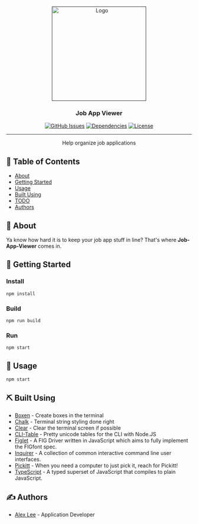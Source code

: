 <p align="center">
  <a href="" rel="noopener">
 <img width=256px height=256px src="https://github.com/alexlee-dev/job-app-viewer/blob/master/job.svg" alt="Logo"></a>
</p>

<h3 align="center">Job App Viewer</h3>

<div align="center">

[![GitHub Issues](https://img.shields.io/github/issues/alexlee-dev/job-app-viewer)](https://github.com/alexlee-dev/job-app-viewer/issues)
[![Dependencies](https://img.shields.io/david/alexlee-dev/job-app-viewer)](https://github.com/alexlee-dev/job-app-viewer)
[![License](https://img.shields.io/badge/license-MIT-blue.svg)](/LICENSE)

</div>

---

<p align="center"> Help organize job applications
    <br> 
</p>

## 📝 Table of Contents

- [About](#about)
- [Getting Started](#getting_started)
- [Usage](#usage)
- [Built Using](#built_using)
- [TODO](https://github.com/alexlee-dev/projedex/blob/master/TODO.md)
- [Authors](#authors)

## 🧐 About <a name = "about"></a>

Ya know how hard it is to keep your job app stuff in line? That's where **Job-App-Viewer** comes in.

## 🏁 Getting Started <a name = "getting_started"></a>

### Install

`npm install`

### Build

`npm run build`

### Run

`npm start`

## 🎈 Usage <a name="usage"></a>

`npm start`

## ⛏️ Built Using <a name = "built_using"></a>

- [Boxen](https://www.npmjs.com/package/boxen) - Create boxes in the terminal
- [Chalk](https://github.com/chalk/chalk) - Terminal string styling done right
- [Clear](https://github.com/bahamas10/node-clear) - Clear the terminal screen if possible
- [CLI-Table](https://github.com/Automattic/cli-table) - Pretty unicode tables for the CLI with Node.JS
- [Figlet](github.com/patorjk/figlet.js) - A FIG Driver written in JavaScript which aims to fully implement the FIGfont spec.
- [Inquirer](https://github.com/SBoudrias/Inquirer.js) - A collection of common interactive command line user interfaces.
- [Pickitt](https://pickitt.netlify.com/) - When you need a computer to just pick it, reach for Pickitt!
- [TypeScript](https://www.typescriptlang.org/) - A typed superset of JavaScript that compiles to plain JavaScript.

## ✍️ Authors <a name = "authors"></a>

- [Alex Lee](https://github.com/alexlee-dev) - Application Developer
